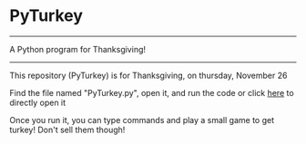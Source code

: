# PyTurkey

---

A Python program for Thanksgiving!


---



This repository (PyTurkey) is for Thanksgiving, on thursday, November 26


Find the file named "PyTurkey.py", open it, and run the code or click [here](https://github.com/Totoro700/PyTurkey/blob/main/PyTurkey.py) to directly open it


Once you run it, you can type commands and play a small game to get turkey! Don't sell them though!


